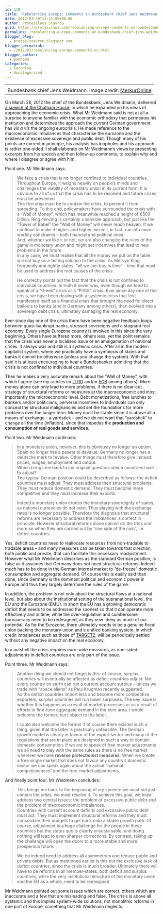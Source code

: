 ```yaml
---
id: 118
title: 'Rebalancing Europe: Comments on Bundesbank chief Jens Weidmann'
date: 2012-03-30T11:13:00+00:00
author: Protesilaos Stavrou
guid: https://protesilaos.com/rebalancing-europe-comments-on-bundesbank-chief-jens-weidmann/
permalink: /rebalancing-europe-comments-on-bundesbank-chief-jens-weidmann/
blogger_blog:
  - protes-stavrou.blogspot.com
blogger_permalink:
  - /2012/03/rebalancing-europe-comments-on.html
blogger_author:
  - Unknown
categories:
  - Euroblog
  - Uncategorized
---
```

<table align="center" cellpadding="0" cellspacing="0" class="tr-caption-container" style="margin-left: auto; margin-right: auto; text-align: center;">
  <tr>
    <td style="text-align: center;">
    </td>
  </tr>
  
  <tr>
    <td class="tr-caption" style="text-align: center;">
      Bundesbank chief Jens Weidmann. Image credit: <a href="http://www.merkur-online.de/nachrichten/wirtschaft-finanzen/bundesbank-chef-weidmann-uebernimmt-keine-weiteren-risiken-1282862.html?cmp=defrss" rel="nofollow" target="_blank">MerkurOnline</a>
    </td>
  </tr>
</table>

On March 28, 2012 the chief of the Bundesbank, Jens Weidmann, delivered <a href="http://www.chathamhouse.org/events/view/182212" target="_blank">a speech at the Chatham House</a>, in which he expanded on his ideas of approaching the economic crisis. What Mr Weidmann said is not at all a surprise to anyone familiar with the economic orthodoxy that permeates his institution and determines the approach the current German government has _vis a vis_ the ongoing eurocrisis. He made reference to the macroeconomic imbalances that characterise the eurozone and the existence of excessive sovereign and public debt. Though many of his points are correct in principle, his analysis has loopholes and his approach is rather one-sided. I shall elaborate on Mr Weidmann&#8217;s views by presenting excerpts from his speech and then follow-up comments, to explain why and where I disagree or agree with him.

Point one. Mr Weidmann says:
  


> We face a crisis that is no longer confined to individual countries. Throughout Europe, it weighs heavily on people’s minds and challenges the viability of monetary union in its current form. It is obvious to all of us that the crisis has to be resolved and future crises must be prevented.  
> The first step must be to contain the crisis, to prevent it from spreading. To this end, policymakers have surrounded the crisis with a “Wall of Money”, which has meanwhile reached a height of €500 billion. Ring-fencing is certainly a sensible approach, but just like the “Tower of Babel” the “Wall of Money” will never reach heaven. If we continue to make it higher and higher, we will, in fact, run into more worldly constraints – both financial and political ones.  
> And, whether we like it or not, we are also changing the rules of the game in monetary union and might set incentives that lead to new problems in the future.  
> In any case, we must realise that all the money we put on the table will not buy us a lasting solution to the crisis. As Mervyn King frequently and rightly states: “all we can buy is time” – time that must be used to address the root causes of the crisis.</p>
He correctly points out the fact that the crisis is not confined to individual countries. In truth it never was, even though we tend to speak of a &#8220;Greek&#8221; crisis or a &#8220;PIIGS&#8221; crisis. Ever since day one of the crisis, we have been dealing with a systemic crisis that first manifested itself as a financial crisis that brought the need for direct bailouts to banks (and in Germany among others), then evolved into a sovereign debt crisis, ultimately damaging the real economy.

Ever since day one of the crisis there have been negative feedback loops between quasi-bankrupt banks, stressed sovereigns and a stagnant real economy. Every single Eurozone country is involved in this since the very beginning. Others have suffered more, others less, yet the point remains that the crisis was never a localised issue or an amalgamation of national crises. It always was and still is a systemic crisis. After all in the modern capitalist system, where we practically have a symbiosis of states and banks it cannot be otherwise (unless you change the system). With that said it is at least encouraging to hear a Bundesbanker admitting that the crisis is not confined to individual countries.

Then he makes a very accurate remark about the &#8220;Wall of Money&#8221;, with which I agree (see my articles on [LTRO](https://protesilaos.com/search/label/LTRO) and/or [ECB](https://protesilaos.com/search/label/ECB) among others). More money alone can only lead to more problems, if there is no clear-cut strategy of structural reforms or measures at the macroeconomic and most importantly the microeconomic level. Debt monetizations, free lunches to bankers and/or politicians, perverse incentives to individuals can only conceal the structural malignancies and set the foundations for more problems over the longer term. Money must be stable since it is above all a means of exchange &#8211; a yardstick &#8211; and we do not want that &#8220;yardstick&#8221; to change all the time (inflation), since that impedes the **production and consumption of real goods and services**.

Point two. Mr Weidmann continues:
  


> In a monetary union, however, this is obviously no longer an option. Spain no longer has a peseta to devalue; Germany no longer has a deutsche mark to revalue. Other things must therefore give instead: prices, wages, employment and output.  
> Which brings me back to my original question: which countries have to adjust?  
> The typical German position could be described as follows: the deficit countries must adjust. They must address their structural problems. They must reduce domestic demand. They must become more competitive and they must increase their exports.</p>
Indeed a monetary union erodes the monetary sovereignty of states, as national currencies do not exist. Thus playing with the exchange rates is no longer possible. Therefore the diagnosis that structural reforms are necessary to address the imbalances is correct in principle. However structural reforms alone cannot do the trick and more so when they are carried out by &#8220;one side of the coin&#8221;, i.e. deficit countries.

Yes, deficit countries need to reallocate resources from non-tradable to tradable areas &#8211; and many measures can be taken towards that direction, both public and private, that can facilitate this necessary readjustment. However what Mr Weidmann describes as the standard German position, is false as it assumes that Germany does not need structural reforms. Indeed much has to be done in the German internal market to &#8220;de-freeze&#8221; domestic consumption and aggregate demand. Of course this is easily said than done, since Germany is the dominant political and economic power in Europe and thus they largely determine the rules of the game.

In addition, the problem is not only about the structural flaws at a national level, but also about the institutional setting of the supranational level, the EU and the Eurozone (EMU). In short the EU has a growing democratic deficit that needs to be addressed the soonest so that it can operate more effectively and in time; while the over-regulation and cumbersome bureaucracy need to be redesigned, as they now &nbsp;deny us much of our potential. As for the Eurozone, there ultimately needs to be a genuine fiscal union backing the monetary union and a unified banking system, in which credit imbalances such as those of [TARGET2](https://protesilaos.com/search/label/TARGET2), will be periodically settled without any negative impact on the real economy.

In a nutshell the crisis requires euro-wide measures, as one-sided adjustments in deficit countries are only part of the issue.

Point three. Mr Weidmann says:
  


> Another thing we should not forget is this: of course, surplus countries will eventually be affected as deficit countries adjust. Not every country on earth can run a current account surplus – unless we trade with “space aliens” as Paul Krugman recently suggested.  
> As the deficit countries import less and become more competitive exporters, surplus countries will run lower surpluses. The key issue is whether this happens as a result of market processes or as a result of efforts to fine-tune aggregate demand in the euro area. I would welcome the former, but I object to the latter.</p>
I could also welcome the former if of course there existed such a thing, given that the latter is practically unfeasible. The German growth model is clearly in favour of the export sector and many of the regulations that are in place are designed in such a way to contain domestic consumption. If we are to speak of free market adjustments we all need to play with the same rules as there is no free market wherever we have **reverse protectionist measures**. When we create a free single market that does not favour any country&#8217;s domestic sector we can speak again about the actual &#8220;national competitiveness&#8221; and the free-market adjustments.

And finally point four. Mr Weidmann concludes:
  


> This brings me back to the beginning of my speech: we must not just contain the crisis, we must resolve it. To achieve this goal, we must address two central issues: the problem of excessive public debt and the problem of macroeconomic imbalances.  
> Countries with current account deficits and excessive public debt must act. They must implement structural reforms and they must consolidate their budgets to get back onto a stable growth path. Of course, adjustment is a huge challenge for the people in these countries but the status quo is clearly unsustainable, and doing nothing will lead to even sharper corrections. By contrast, taking up the challenge will open the doors to a more stable and more prosperous future.</p>
We do indeed need to address all asymmetries and reduce public and private debts. But as mentioned earlier is this not the exclusive task of deficit countries, since the crisis is much broader. Ultimately there will have to be reforms in all member-states, both deficit and surplus countries, while the very institutional structure of the monetary union and the EU as a whole, need to be redesigned.

Mr Weidmann pointed out some issues which are correct, others which are inaccurate and a few that are misleading and false. The crisis is above all systemic and this implies system-wide solutions, not monolithic reforms in one part of Europe, something that Mr Weidmann neglects.